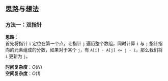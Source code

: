 ## 思路与想法
### 方法一：双指针
**思路**：  
首先将指针 `i` 定位在第一个点，让指针 `j` 遍历整个数组，同时计算 `i` 与 `j` 指针指向的元素组成的分数，如果对于某个 `j`，有 `A[i] - A[j] <= j - i`，那么我们将 `i` 更新为 `j`。


**时间复杂度**：*O*(*N*)  
**空间复杂度**：*O*(*1*)
